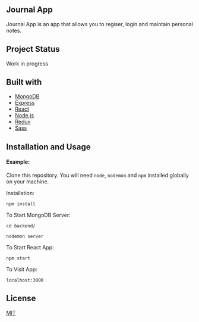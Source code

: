 ## Journal App
Journal App is an app that allows you to regiser, login and maintain personal notes.

## Project Status
Work in progress

## Built with
* [MongoDB](https://www.mongodb.com/)
* [Express](https://expressjs.com/)
* [React](https://reactjs.org/)
* [Node.js](https://nodejs.org/en/)
* [Redux](https://redux.js.org/)
* [Sass](https://sass-lang.com/)

## Installation and Usage
#### Example:
Clone this repository. You will need `node`, `nodemon` and `npm` installed globally on your machine.  

Installation:  

`npm install`  

To Start MongoDB Server:  

`cd backend/`  

`nodemon server`  

To Start React App:  

`npm start`  

To Visit App:  

`localhost:3000`  

## License
[MIT](https://choosealicense.com/licenses/mit/)
